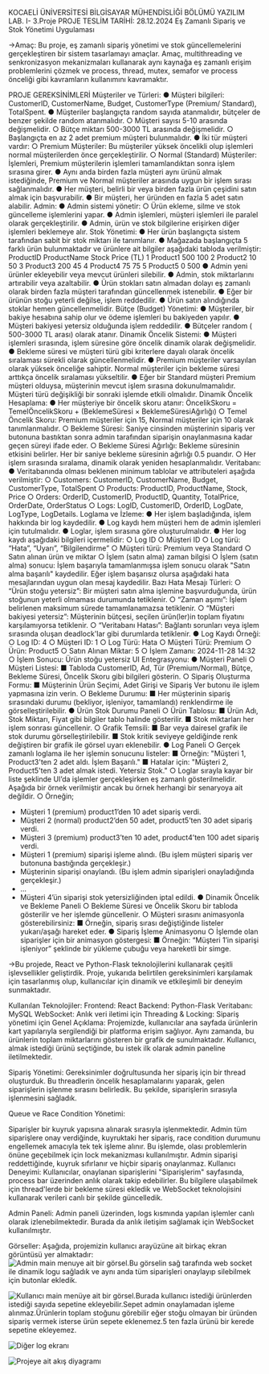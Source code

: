 KOCAELİ ÜNİVERSİTESİ
BİLGİSAYAR MÜHENDİSLİĞİ BÖLÜMÜ
YAZILIM LAB. I- 3.Proje
PROJE TESLİM TARİHİ: 28.12.2024
Eş Zamanlı Sipariş ve Stok Yönetimi Uygulaması

->Amaç: Bu proje, eş zamanlı sipariş yönetimi ve stok güncellemelerini gerçekleştiren bir
sistem tasarlamayı amaçlar. Amaç, multithreading ve senkronizasyon mekanizmaları
kullanarak aynı kaynağa eş zamanlı erişim problemlerini çözmek ve process, thread, mutex,
semafor ve process önceliği gibi kavramların kullanımını kavramaktır. 

PROJE GEREKSİNİMLERİ
Müşteriler ve Türleri:
● Müşteri bilgileri: CustomerID, CustomerName, Budget, CustomerType (Premium/
Standard), TotalSpent.
● Müşteriler başlangıçta random sayıda atanmalıdır, bütçeler de benzer şekilde random
atanmalıdır.
○ Müşteri sayısı 5-10 arasında değişmelidir.
○ Bütçe miktarı 500-3000 TL arasında değişmelidir.
○ Başlangıçta en az 2 adet premium müşteri bulunmalıdır.
● İki tür müşteri vardır:
○ Premium Müşteriler: Bu müşteriler yüksek öncelikli olup işlemleri normal
müşterilerden önce gerçekleştirilir.
○ Normal (Standard) Müşteriler: İşlemleri, Premium müşterilerin işlemleri
tamamlandıktan sonra işlem sırasına girer.
● Aynı anda birden fazla müşteri aynı ürünü almak istediğinde, Premium ve Normal
müşteriler arasında uygun bir işlem sırası sağlanmalıdır.
● Her müşteri, belirli bir veya birden fazla ürün çeşidini satın almak için başvurabilir.
● Bir müşteri, her üründen en fazla 5 adet satın alabilir.
Admin:
● Admin sistemi yönetir:
○ Ürün ekleme, silme ve stok güncelleme işlemlerini yapar.
● Admin işlemleri, müşteri işlemleri ile paralel olarak gerçekleştirilir.
● Admin, ürün ve stok bilgilerine erişirken diğer işlemleri beklemeye alır.
Stok Yönetimi:
● Her ürün başlangıçta sistem tarafından sabit bir stok miktarı ile tanımlanır.
● Mağazada başlangıçta 5 farklı ürün bulunmaktadır ve ürünlere ait bilgiler aşağıdaki
tabloda verilmiştir:
ProductID ProductName Stock Price (TL)
1 Product1 500 100
2 Product2 10 50
3 Product3 200 45
4 Product4 75 75
5 Product5 0 500
● Admin yeni ürünler ekleyebilir veya mevcut ürünleri silebilir.
● Admin, stok miktarlarını artırabilir veya azaltabilir.
● Ürün stokları satın almadan dolayı eş zamanlı olarak birden fazla müşteri tarafından
güncellenmek istenebilir.
● Eğer bir ürünün stoğu yeterli değilse, işlem reddedilir.
● Ürün satın alındığında stoklar hemen güncellenmelidir.
Bütçe (Budget) Yönetimi:
● Müşteriler, bir bakiye hesabına sahip olur ve ödeme işlemleri bu bakiyeden yapılır.
● Müşteri bakiyesi yetersiz olduğunda işlem reddedilir.
● Bütçeler random ( 500-3000 TL arası) olarak atanır.
Dinamik Öncelik Sistemi:
● Müşteri işlemleri sırasında, işlem süresine göre öncelik dinamik olarak değişmelidir.
● Bekleme süresi ve müşteri türü gibi kriterlere dayalı olarak öncelik sıralaması sürekli
olarak güncellenmelidir.
● Premium müşteriler varsayılan olarak yüksek önceliğe sahiptir. Normal müşteriler için
bekleme süresi arttıkça öncelik sıralaması yükseltilir.
● Eğer bir Standard müşteri Premium müşteri olduysa, müşterinin mevcut işlem sırasına
dokunulmamalıdır. Müşteri türü değişikliği bir sonraki işlemde etkili olmalıdır.
Dinamik Öncelik Hesaplama:
● Her müşteriye bir öncelik skoru atanır:
ÖncelikSkoru = TemelÖncelikSkoru + (BeklemeSüresi × BeklemeSüresiAğırlığı)
○ Temel Öncelik Skoru: Premium müşteriler için 15, Normal müşteriler için 10
olarak tanımlanmalıdır.
○ Bekleme Süresi: Saniye cinsinden müşterinin sipariş ver butonuna bastıktan
sonra admin tarafından siparişin onaylanmasına kadar geçen süreyi ifade eder.
○ Bekleme Süresi Ağırlığı: Bekleme süresinin etkisini belirler. Her bir saniye
bekleme süresinin ağırlığı 0.5 puandır.
○ Her işlem sırasında sıralama, dinamik olarak yeniden hesaplanmalıdır.
Veritabanı:
● Veritabanında olması beklenen minimum tablolar ve attributeleri aşağıda verilmiştir:
○ Customers: CustomerID, CustomerName, Budget, CustomerType, TotalSpent
○ Products: ProductID, ProductName, Stock, Price
○ Orders: OrderID, CustomerID, ProductID, Quantity, TotalPrice, OrderDate,
OrderStatus
○ Logs: LogID, CustomerID, OrderID, LogDate, LogType, LogDetails.
Loglama ve İzleme:
● Her işlem başladığında, işlem hakkında bir log kaydedilir.
● Log kaydı hem müşteri hem de admin işlemleri için tutulmalıdır.
● Loglar, işlem sırasına göre oluşturulmalıdır.
● Her log kaydı aşağıdaki bilgileri içermelidir:
○ Log ID
○ Müşteri ID
○ Log türü: “Hata”, “Uyarı”, “Bilgilendirme”
○ Müşteri türü: Premium veya Standard
○ Satın alınan ürün ve miktar
○ İşlem (satın alma) zaman bilgisi
○ İşlem (satın alma) sonucu: İşlem başarıyla tamamlanmışsa işlem sonucu
olarak "Satın alma başarılı" kaydedilir. Eğer işlem başarısız olursa aşağıdaki
hata mesajlarından uygun olan mesaj kaydedilir.
Bazı Hata Mesajı Türleri:
○ “Ürün stoğu yetersiz”: Bir müşteri satın alma işlemine başvurduğunda, ürün
stoğunun yeterli olmaması durumunda tetiklenir.
○ “Zaman aşımı”: İşlem belirlenen maksimum sürede tamamlanamazsa
tetiklenir.
○ “Müşteri bakiyesi yetersiz”: Müşterinin bütçesi, seçilen ürün(ler)in toplam
fiyatını karşılamıyorsa tetiklenir.
○ “Veritabanı Hatası”: Bağlantı sorunları veya işlem sırasında oluşan
deadlock'lar gibi durumlarda tetiklenir.
● Log Kaydı Örneği:
○ Log ID: 4
○ Müşteri ID: 1
○ Log Türü: Hata
○ Müşteri Türü: Premium
○ Ürün: Product5
○ Satın Alınan Miktar: 5
○ İşlem Zamanı: 2024-11-28 14:32
○ İşlem Sonucu: Ürün stoğu yetersiz
UI Entegrasyonu:
● Müşteri Paneli
○ Müşteri Listesi:
■ Tabloda CustomerID, Ad, Tür (Premium/Normal), Bütçe, Bekleme
Süresi, Öncelik Skoru gibi bilgileri gösterin.
○ Sipariş Oluşturma Formu:
■ Müşterinin Ürün Seçimi, Adet Girişi ve Sipariş Ver butonu ile işlem
yapmasına izin verin.
○ Bekleme Durumu:
■ Her müşterinin sipariş sırasındaki durumu (bekliyor, işleniyor,
tamamlandı) renklendirme ile görselleştirilebilir.
● Ürün Stok Durumu Paneli
○ Ürün Tablosu:
■ Ürün Adı, Stok Miktarı, Fiyat gibi bilgiler tablo halinde gösterilir.
■ Stok miktarları her işlem sonrası güncellenir.
○ Grafik Temsili:
■ Bar veya dairesel grafik ile stok durumu görselleştirilebilir.
■ Stok kritik seviyeye geldiğinde renk değiştiren bir grafik ile görsel
uyarı eklenebilir.
● Log Paneli
○ Gerçek zamanlı loglama ile her işlemin sonucunu listeler:
■ Örneğin: "Müşteri 1, Product3'ten 2 adet aldı. İşlem Başarılı."
■ Hatalar için: "Müşteri 2, Product5'ten 3 adet almak istedi. Yetersiz
Stok."
○ Loglar sırayla kayar bir liste şeklinde UI’da işlemler gerçekleşirken eş zamanlı
gösterilmelidir. Aşağıda bir örnek verilmiştir ancak bu örnek herhangi bir
senaryoya ait değildir.
○ Örneğin;
- Müşteri 1 (premium) product1’den 10 adet sipariş verdi.
- Müşteri 2 (normal) product2’den 50 adet, product5’ten 30 adet sipariş
verdi.
- Müşteri 3 (premium) product3’ten 10 adet, product4’ten 100 adet
sipariş verdi.
- Müşteri 1 (premium) siparişi işleme alındı. (Bu işlem müşteri sipariş
ver butonuna bastığında gerçekleşir.)
- Müşterinin siparişi onaylandı. (Bu işlem admin siparişleri
onayladığında gerçekleşir.)
- …
- Müşteri 4’ün siparişi stok yetersizliğinden iptal edildi.
● Dinamik Öncelik ve Bekleme Paneli
○ Bekleme Süresi ve Öncelik Skoru bir tabloda gösterilir ve her işlemde
güncellenir.
○ Müşteri sırasını animasyonla gösterebilirsiniz:
■ Örneğin, sipariş sırası değiştiğinde listeler yukarı/aşağı hareket eder.
● Sipariş İşleme Animasyonu
○ İşlemde olan siparişler için bir animasyon göstergesi:
■ Örneğin: “Müşteri 1’in siparişi işleniyor” şeklinde bir yükleme çubuğu
veya hareketli bir simge.

->Bu projede, React ve Python-Flask teknolojilerini kullanarak çeşitli işlevsellikler geliştirdik. Proje, yukarıda belirtilen gereksinimleri karşılamak için tasarlanmış olup, kullanıcılar için dinamik ve etkileşimli bir deneyim sunmaktadır.

Kullanılan Teknolojiler:
Frontend: React
Backend: Python-Flask
Veritabanı: MySQL
WebSocket: Anlık veri iletimi için
Threading & Locking: Sipariş yönetimi için
Genel Açıklama:
Projemizde, kullanıcılar ana sayfada ürünlerin kart yapılarıyla sergilendiği bir platforma erişim sağlıyor. Aynı zamanda, bu ürünlerin toplam miktarlarını gösteren bir grafik de sunulmaktadır. Kullanıcı, almak istediği ürünü seçtiğinde, bu istek ilk olarak admin paneline iletilmektedir.

Sipariş Yönetimi:
Gereksinimler doğrultusunda her sipariş için bir thread oluşturduk. Bu threadlerin öncelik hesaplamalarını yaparak, gelen siparişlerin işlenme sırasını belirledik. Bu şekilde, siparişlerin sırasıyla işlenmesini sağladık.

Queue ve Race Condition Yönetimi:

Siparişler bir kuyruk yapısına alınarak sırasıyla işlenmektedir.
Admin tüm siparişlere onay verdiğinde, kuyruktaki her sipariş, race condition durumunu engellemek amacıyla tek tek işleme alınır. Bu işlemde, olası problemlerin önüne geçebilmek için lock mekanizması kullanılmıştır.
Admin siparişi reddettiğinde, kuyruk sıfırlanır ve hiçbir sipariş onaylanmaz.
Kullanıcı Deneyimi:
Kullanıcılar, onaylanan siparişlerini "Siparişlerim" sayfasında, process bar üzerinden anlık olarak takip edebilirler. Bu bilgilere ulaşabilmek için thread'lerde bir bekleme süresi ekledik ve WebSocket teknolojisini kullanarak verileri canlı bir şekilde güncelledik.

Admin Paneli:
Admin paneli üzerinden, logs kısmında yapılan işlemler canlı olarak izlenebilmektedir. Burada da anlık iletişim sağlamak için WebSocket kullanılmıştır.

Görseller:
Aşağıda, projemizin kullanıcı arayüzüne ait birkaç ekran görüntüsü yer almaktadır:
![Admin main menuye ait bir görsel.Bu görselin sağ tarafında web socket ile dinamik logu sağladık ve aynı anda tüm siparişleri onaylayıp silebilmek için butonlar ekledik.](https://github.com/Melissportakall/Web-ThreadProject/blob/main/Ekran%20Resmi%202025-01-22%2013.23.39.png)

![Kullanıcı main menüye ait bir görsel.Burada kullanıcı istediği ürünlerden istediği sayıda sepetine ekleyebilir.Sepet admin onaylamadan işleme alınmaz.Ürünlerin toplam stoğunu görebilir eğer stoğu olmayan bir üründen sipariş vermek isterse ürün sepete eklenemez.5 ten fazla ürünü bir kerede sepetine ekleyemez.]( https://github.com/Melissportakall/Web-ThreadProject/blob/main/Ekran%20Resmi%202025-01-22%2013.26.10.png)

![Diğer log ekranı](https://github.com/Melissportakall/Web-ThreadProject/blob/main/Ekran%20Resmi%202025-01-22%2012.58.07.png)

![Projeye ait akış diyagramı](https://github.com/Melissportakall/Web-ThreadProject/blob/main/Ekran%20Resmi%202024-12-29%2014.38.42.png)
